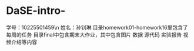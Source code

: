 # DaSE-intro-
学号：10225501459\n
姓名：孙钊琳
目录homework01-homework16里包含了每周的任务
目录final中包含期末大作业，其中包含图片 数据 源代码 实验报告 视频介绍等内容
